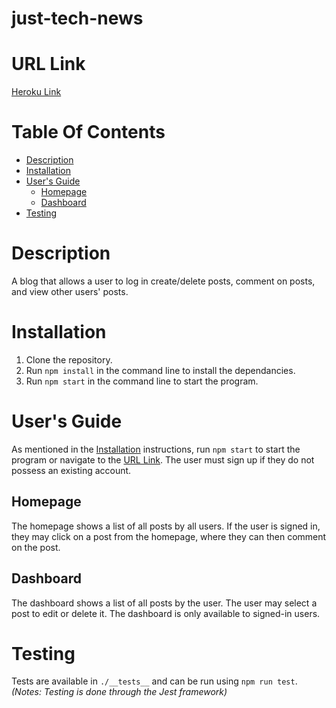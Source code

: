 # just-tech-news

# URL Link
[Heroku Link](https://afternoon-scrubland-66938.herokuapp.com/)

# Table Of Contents

* [Description](#description)
* [Installation](#installation)
* [User's Guide](#users-guide)
  - [Homepage](#homepage)
  - [Dashboard](#dashboard)
 * [Testing](#testing)

# Description
A blog that allows a user to log in create/delete posts, comment on posts, and view other users' posts.

# Installation
1. Clone the repository.
2. Run `npm install` in the command line to install the dependancies.
3. Run `npm start` in the command line to start the program.

# User's Guide
As mentioned in the [Installation](#installation) instructions, run `npm start` to start the program or navigate to the [URL Link](#url-link).  The user must sign up if they do not possess an existing account.

## Homepage
The homepage shows a list of all posts by all users.  If the user is signed in, they may click on a post from the homepage, where they can then comment on the post.

## Dashboard
The dashboard shows a list of all posts by the user.  The user may select a post to edit or delete it.  The dashboard is only available to signed-in users.

# Testing
Tests are available in `./__tests__` and can be run using `npm run test`. *(Notes: Testing is done through the Jest framework)*
